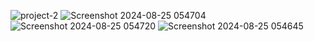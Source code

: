 ![project-2](https://github.com/user-attachments/assets/ec6f0958-1b9a-495c-855e-146bc18d25b4)
![Screenshot 2024-08-25 054704](https://github.com/user-attachments/assets/2baaa214-b110-427b-b4bc-7b61c408cea1)
![Screenshot 2024-08-25 054720](https://github.com/user-attachments/assets/5fb80059-925e-48be-ac3c-d6903a1b663e)
![Screenshot 2024-08-25 054645](https://github.com/user-attachments/assets/f5a9a708-561e-400c-b71e-fff0de32795f)
